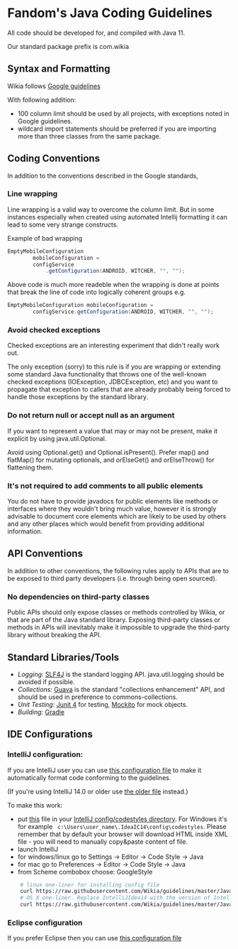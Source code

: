 # Fandom's Java Coding Guidelines

All code should be developed for, and compiled with Java 11.

Our standard package prefix is com.wikia

## Syntax and Formatting

Wikia follows [Google guidelines](https://google.github.io/styleguide/javaguide.html)

With following addition:
 - 100 column limit should be used by all projects, with exceptions noted in Google guidelines.
 - wildcard import statements should be preferred if you are importing more than three classes from the same package.

## Coding Conventions

In addition to the conventions described in the Google standards, 

### Line wrapping

Line wrapping is a valid way to overcome the column limit. But in some instances especially when created using automated Intellij formatting it can lead to some very strange constructs.

Example of bad wrapping
``` java
EmptyMobileConfiguration
        mobileConfiguration =
        configService
            .getConfiguration(ANDROID, WITCHER, "", "");
```

Above code is much more readeble when the wrapping is done at points that break the line of code into logically coherent groups e.g.
``` java
EmptyMobileConfiguration mobileConfiguration =
        configService.getConfiguration(ANDROID, WITCHER, "", "");
```

### Avoid checked exceptions

Checked exceptions are an interesting experiment that didn't really work out.

The only exception (sorry) to this rule is if you are wrapping or extending some standard Java functionality that throws one of the well-known checked exceptions (IOException, JDBCException, etc) and you want to propagate that exception to callers that are already probably being forced to handle those exceptions by the standard library.

### Do not return null or accept null as an argument

If you want to represent a value that may or may not be present, make it explicit by using java.util.Optional.

Avoid using Optional.get() and Optional.isPresent(). Prefer map() and flatMap() for mutating optionals, and orElseGet() and orElseThrow() for flattening them.

### It's not required to add comments to all public elements

You do not have to provide javadocs for public elements like methods or interfaces where they wouldn't bring much value, however it is strongly advisable to document core elements which are likely to be used by others and any other places which would benefit from providing additional information.

## API Conventions

In addition to other conventions, the following rules apply to APIs that are to be exposed to third party developers (i.e. through being open sourced).

### No dependencies on third-party classes

Public APIs should only expose classes or methods controlled by Wikia, or that are part of the Java standard library. Exposing third-party classes or methods in APIs will inevitably make it impossible to upgrade the third-party library without breaking the API.

## Standard Libraries/Tools

* *Logging:* [SLF4J](http://www.slf4j.org) is the standard logging API. java.util.logging should be avoided if possible. 
* *Collections:* [Guava](https://github.com/google/guava) is the standard "collections enhancement" API, and should be used in preference to commons-collections.
* *Unit Testing:* [Junit 4](http://junit.org) for testing, [Mockito](http://mockito.org) for mock objects.
* *Building:* [Gradle](https://gradle.org)

## IDE Configurations

### IntelliJ configuration:

If you are IntelliJ user you can use [this configuration file](formatter/intellij-java-google-style.xml) to make it automatically format code conforming to the guidelines.

(If you're using IntelliJ 14.0 or older use [the older file](formatter/intellij-java-google-style-pre-14.1.xml) instead.)

To make this work:
 - put [this](https://raw.githubusercontent.com/Wikia/guidelines/master/Java/formatter/intellij-java-google-style.xml) file in your [IntelliJ config/codestyles directory](https://intellij-support.jetbrains.com/entries/23358108-Directories-used-by-the-IDE-to-store-settings-caches-plugins-and-logs). For Windows it's for example ``` c:\Users\user_name\.IdeaIC14\config\codestyles```. Please remember that by default your browser will download HTML inside XML file - you will need to manually copy&paste content of file.
 - launch IntelliJ
 - for windows/linux go to Settings -> Editor -> Code Style -> Java 
 - for mac go to Preferences -> Editor -> Code Style -> Java
 - from Scheme combobox choose: GoogleStyle

```bash
	# linux one-liner for installing config file
	curl https://raw.githubusercontent.com/Wikia/guidelines/master/Java/formatter/intellij-java-google-style.xml -o ~/.IntelliJIdea14/config/codestyles/intelij-java-google-style.xml
	# OS X one-liner. Replace IntelliJIdea14 with the version of IntelliJ you are using
	curl https://raw.githubusercontent.com/Wikia/guidelines/master/Java/formatter/intellij-java-google-style.xml -o ~/Library/Preferences/IntelliJIdea14/codestyles/intellij-java-google-style.xml
```

### Eclipse configuration

If you prefer Eclipse then you can use [this configuration file](formatter/java-wikia-style.xml)
